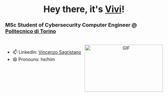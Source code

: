 <h1 align="center" style="">
  Hey there, it's <a href="https://github.com/lifeofvins/" target="blank">Vivi</a>!
</h1>
<h3 align="left">MSc Student of Cybersecurity Computer Engineer @ <a href="https://www.polito.it">Politecnico di Torino</a></h3>

<br>

<a target="_blank" align="center">
  <img align="right" top="100" height="150" width="250" alt="GIF" src="https://media0.giphy.com/media/HoffxyN8ghVuw/giphy.gif?cid=790b761112108146b14de61296b1b9162eb157c0d03bb061&rid=giphy.gif&ct=g">
</a>

- 📫 LinkedIn: <a href="https://www.linkedin.com/in/vincenzo-sagristano-934874181/" target="blank">Vincenzo Sagristano</a>
- 😄 Pronouns: he/him
